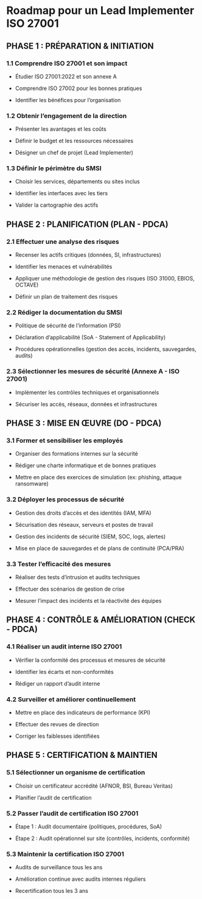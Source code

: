 # **Roadmap pour un Lead Implementer ISO 27001**


## **PHASE 1 : PRÉPARATION & INITIATION**

### 1.1 Comprendre ISO 27001 et son impact

* Étudier ISO 27001:2022 et son annexe A

* Comprendre ISO 27002 pour les bonnes pratiques

* Identifier les bénéfices pour l’organisation

### 1.2 Obtenir l’engagement de la direction

* Présenter les avantages et les coûts

* Définir le budget et les ressources nécessaires

* Désigner un chef de projet (Lead Implementer)

### 1.3 Définir le périmètre du SMSI

* Choisir les services, départements ou sites inclus

* Identifier les interfaces avec les tiers

* Valider la cartographie des actifs


## **PHASE 2 : PLANIFICATION (PLAN - PDCA)**

### 2.1 Effectuer une analyse des risques

* Recenser les actifs critiques (données, SI, infrastructures)

* Identifier les menaces et vulnérabilités

* Appliquer une méthodologie de gestion des risques (ISO 31000, EBIOS, OCTAVE)

* Définir un plan de traitement des risques

### 2.2 Rédiger la documentation du SMSI

* Politique de sécurité de l’information (PSI)

* Déclaration d’applicabilité (SoA - Statement of Applicability)

* Procédures opérationnelles (gestion des accès, incidents, sauvegardes, audits)

### 2.3 Sélectionner les mesures de sécurité (Annexe A - ISO 27001)

* Implémenter les contrôles techniques et organisationnels

* Sécuriser les accès, réseaux, données et infrastructures

## **PHASE 3 : MISE EN ŒUVRE (DO - PDCA)**

### 3.1 Former et sensibiliser les employés

* Organiser des formations internes sur la sécurité

* Rédiger une charte informatique et de bonnes pratiques

* Mettre en place des exercices de simulation (ex: phishing, attaque ransomware)

### 3.2 Déployer les processus de sécurité

* Gestion des droits d’accès et des identités (IAM, MFA)

* Sécurisation des réseaux, serveurs et postes de travail

* Gestion des incidents de sécurité (SIEM, SOC, logs, alertes)

* Mise en place de sauvegardes et de plans de continuité (PCA/PRA)

### 3.3 Tester l’efficacité des mesures

* Réaliser des tests d’intrusion et audits techniques

* Effectuer des scénarios de gestion de crise

* Mesurer l’impact des incidents et la réactivité des équipes

## **PHASE 4 : CONTRÔLE & AMÉLIORATION (CHECK - PDCA)**

### 4.1 Réaliser un audit interne ISO 27001

* Vérifier la conformité des processus et mesures de sécurité

* Identifier les écarts et non-conformités

* Rédiger un rapport d’audit interne

### 4.2 Surveiller et améliorer continuellement

* Mettre en place des indicateurs de performance (KPI)

* Effectuer des revues de direction

* Corriger les faiblesses identifiées

## **PHASE 5 : CERTIFICATION & MAINTIEN**

### 5.1 Sélectionner un organisme de certification

* Choisir un certificateur accrédité (AFNOR, BSI, Bureau Veritas)

* Planifier l’audit de certification

### 5.2 Passer l’audit de certification ISO 27001

* Étape 1 : Audit documentaire (politiques, procédures, SoA)

* Étape 2 : Audit opérationnel sur site (contrôles, incidents, conformité)

### 5.3 Maintenir la certification ISO 27001

* Audits de surveillance tous les ans

* Amélioration continue avec audits internes réguliers

* Recertification tous les 3 ans